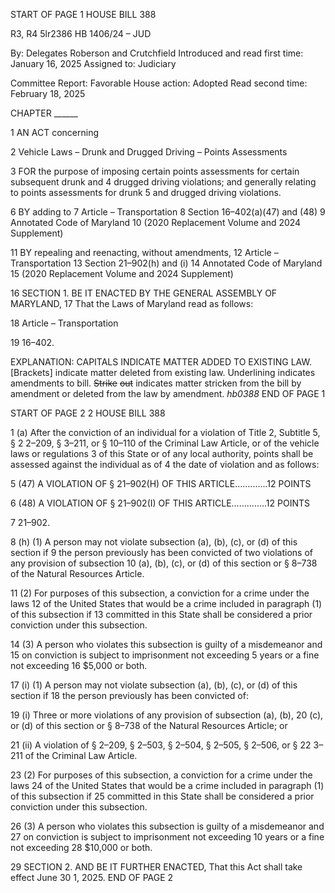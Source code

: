 START OF PAGE 1
HOUSE BILL 388

R3, R4 5lr2386
HB 1406/24 – JUD

By: Delegates Roberson and Crutchfield
Introduced and read first time: January 16, 2025
Assigned to: Judiciary

Committee Report: Favorable
House action: Adopted
Read second time: February 18, 2025

CHAPTER ______

1 AN ACT concerning

2 Vehicle Laws – Drunk and Drugged Driving – Points Assessments

3 FOR the purpose of imposing certain points assessments for certain subsequent drunk and
4 drugged driving violations; and generally relating to points assessments for drunk
5 and drugged driving violations.

6 BY adding to
7 Article – Transportation
8 Section 16–402(a)(47) and (48)
9 Annotated Code of Maryland
10 (2020 Replacement Volume and 2024 Supplement)

11 BY repealing and reenacting, without amendments,
12 Article – Transportation
13 Section 21–902(h) and (i)
14 Annotated Code of Maryland
15 (2020 Replacement Volume and 2024 Supplement)

16 SECTION 1. BE IT ENACTED BY THE GENERAL ASSEMBLY OF MARYLAND,
17 That the Laws of Maryland read as follows:

18 Article – Transportation

19 16–402.

EXPLANATION: CAPITALS INDICATE MATTER ADDED TO EXISTING LAW.
[Brackets] indicate matter deleted from existing law.
Underlining indicates amendments to bill.
~~Strike~~ ~~out~~ indicates matter stricken from the bill by amendment or deleted from the law by
amendment. *hb0388*
END OF PAGE 1

START OF PAGE 2
2 HOUSE BILL 388

1 (a) After the conviction of an individual for a violation of Title 2, Subtitle 5, §
2 2–209, § 3–211, or § 10–110 of the Criminal Law Article, or of the vehicle laws or regulations
3 of this State or of any local authority, points shall be assessed against the individual as of
4 the date of violation and as follows:

5 (47) A VIOLATION OF § 21–902(H) OF THIS ARTICLE……..…..12 POINTS

6 (48) A VIOLATION OF § 21–902(I) OF THIS ARTICLE…………..12 POINTS

7 21–902.

8 (h) (1) A person may not violate subsection (a), (b), (c), or (d) of this section if
9 the person previously has been convicted of two violations of any provision of subsection
10 (a), (b), (c), or (d) of this section or § 8–738 of the Natural Resources Article.

11 (2) For purposes of this subsection, a conviction for a crime under the laws
12 of the United States that would be a crime included in paragraph (1) of this subsection if
13 committed in this State shall be considered a prior conviction under this subsection.

14 (3) A person who violates this subsection is guilty of a misdemeanor and
15 on conviction is subject to imprisonment not exceeding 5 years or a fine not exceeding
16 $5,000 or both.

17 (i) (1) A person may not violate subsection (a), (b), (c), or (d) of this section if
18 the person previously has been convicted of:

19 (i) Three or more violations of any provision of subsection (a), (b),
20 (c), or (d) of this section or § 8–738 of the Natural Resources Article; or

21 (ii) A violation of § 2–209, § 2–503, § 2–504, § 2–505, § 2–506, or §
22 3–211 of the Criminal Law Article.

23 (2) For purposes of this subsection, a conviction for a crime under the laws
24 of the United States that would be a crime included in paragraph (1) of this subsection if
25 committed in this State shall be considered a prior conviction under this subsection.

26 (3) A person who violates this subsection is guilty of a misdemeanor and
27 on conviction is subject to imprisonment not exceeding 10 years or a fine not exceeding
28 $10,000 or both.

29 SECTION 2. AND BE IT FURTHER ENACTED, That this Act shall take effect June
30 1, 2025.
END OF PAGE 2